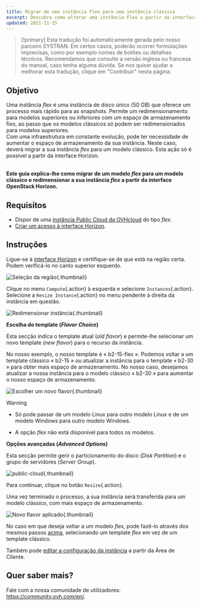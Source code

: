 ```yaml
---
title: Migrar de uma instância Flex para uma instância clássica
excerpt: Descubra como alterar uma instância Flex a partir da interface OpenStack Horizon
updated: 2021-11-15
---
```


> [!primary]
> Esta tradução foi automaticamente gerada pelo nosso parceiro SYSTRAN. Em certos casos, poderão ocorrer formulações imprecisas, como por exemplo nomes de botões ou detalhes técnicos. Recomendamos que consulte a versão inglesa ou francesa do manual, caso tenha alguma dúvida. Se nos quiser ajudar a melhorar esta tradução, clique em "Contribuir" nesta página.
>

## Objetivo

Uma instância *flex* é uma instância de disco único (50 GB) que oferece um processo mais rápido para as snapshots. Permite um redimensionamento para modelos superiores ou inferiores com um espaço de armazenamento fixo, ao passo que os modelos clássicos só podem ser redimensionados para modelos superiores.</br> Com uma infraestrutura em constante evolução, pode ter necessidade de aumentar o espaço de armazenamento da sua instância. Neste caso, deverá migrar a sua instância *flex* para um modelo clássico. Esta ação só é possível a partir da interface Horizon.

</br>**Este guia explica-lhe como migrar de um modelo *flex* para um modelo clássico e redimensionar a sua instância *flex* a partir da interface OpenStack Horizon.**

## Requisitos

- Dispor de uma [instância Public Cloud da OVHcloud](public-cloud-first-steps#3o-passo-criacao-de-uma-instancia.) do tipo *flex*.
- [Criar um acesso à interface Horizon](introducing_horizon1.).

## Instruções

Ligue-se à [interface Horizon](https://horizon.cloud.ovh.net/auth/login/) e certifique-se de que está na região certa. Podem verificá-lo no canto superior esquerdo. 

![Seleção da região](revert_a_flex_instance_images_region2021.png){.thumbnail}

Clique no menu `Compute`{.action} à esquerda e selecione `Instances`{.action}. Selecione a `Resize Instance`{.action} no menu pendente à direita da instância em questão.

![Redimensionar instância](images_resizeinstance2021.png){.thumbnail}

**Escolha do template (*Flavor Choice*)** <a name="flavorchoice"></a>

Esta secção indica o template atual (*old flavor*) e permite-lhe selecionar um novo template (*new flavor*) para o recurso da instância.

No nosso exemplo, o nosso template é « b2-15-flex ». Podemos voltar a um template clássico « b2-15 » ou atualizar a instância para o template « b2-30 » para obter mais espaço de armazenamento. No nosso caso, desejamos atualizar a nossa instância para o modelo clássico « b2-30 » para aumentar o nosso espaço de armazenamento.

![Escolher um novo flavor](confirmflavor.png){.thumbnail}

> [!warning]
> - Só pode passar de um modelo Linux para outro modelo Linux e de um modelo Windows para outro modelo Windows.
>
> - A opção *flex* não está disponível para todos os modelos.
>

**Opções avançadas (*Advanced Options*)**

Esta secção permite gerir o particionamento do disco (*Disk Partition*) e o grupo de servidores (*Server Group*).

![public-cloud](revert_a_flex_instance_images_resize_advanced.png){.thumbnail}

Para continuar, clique no botão `Resize`{.action}.

Uma vez terminado o processo, a sua instância será transferida para um modelo clássico, com mais espaço de armazenamento.

![Novo flavor aplicado](newflavor.png){.thumbnail}

No caso em que deseja voltar a um modelo *flex*, pode fazê-lo através dos mesmos passos [acima](#flavorchoice.), selecionando um template *flex* em vez de um template clássico. 

Também pode [editar a configuração da instância](first_steps_with_public_cloud_instance#editar-a-configuracao-de-uma-instancia.) a partir da Área de Cliente.

## Quer saber mais?

Fale com a nossa comunidade de utilizadores: <https://community.ovh.com/en/>.